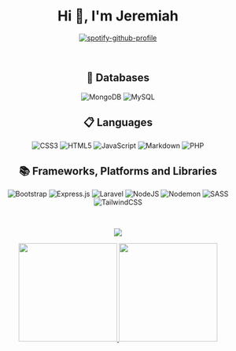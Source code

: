 <h1 align="center">Hi 👋, I'm Jeremiah</h1>

<div align="center">

[![spotify-github-profile](https://spotify-github-profile.vercel.app/api/view?uid=twizle2&cover_image=true&theme=novatorem&show_offline=false&background_color=121212&interchange=true&bar_color=53b14f&bar_color_cover=false)](https://github.com/kittinan/spotify-github-profile)

</div>

&nbsp;
&nbsp;
&nbsp;
&nbsp;


<h2 align="center">💾 Databases</h2>

<div align="center">

![MongoDB](https://img.shields.io/badge/MongoDB-%234ea94b.svg?style=for-the-badge&logo=mongodb&logoColor=white)
![MySQL](https://img.shields.io/badge/mysql-%2300f.svg?style=for-the-badge&logo=mysql&logoColor=white)

</div>

<h2 align="center">📋 Languages</h2>

<div align="center">

![CSS3](https://img.shields.io/badge/css3-%231572B6.svg?style=for-the-badge&logo=css3&logoColor=white)
![HTML5](https://img.shields.io/badge/html5-%23E34F26.svg?style=for-the-badge&logo=html5&logoColor=white)
![JavaScript](https://img.shields.io/badge/javascript-%23323330.svg?style=for-the-badge&logo=javascript&logoColor=%23F7DF1E)
![Markdown](https://img.shields.io/badge/markdown-%23000000.svg?style=for-the-badge&logo=markdown&logoColor=white)
![PHP](https://img.shields.io/badge/php-%23777BB4.svg?style=for-the-badge&logo=php&logoColor=white)

</div>

<h2 align="center">📚 Frameworks, Platforms and Libraries</h2>

<div align="center">
  
![Bootstrap](https://img.shields.io/badge/bootstrap-%238511FA.svg?style=for-the-badge&logo=bootstrap&logoColor=white)
![Express.js](https://img.shields.io/badge/express.js-%23404d59.svg?style=for-the-badge&logo=express&logoColor=%2361DAFB)
![Laravel](https://img.shields.io/badge/laravel-%23FF2D20.svg?style=for-the-badge&logo=laravel&logoColor=white)
![NodeJS](https://img.shields.io/badge/node.js-6DA55F?style=for-the-badge&logo=node.js&logoColor=white)
![Nodemon](https://img.shields.io/badge/NODEMON-%23323330.svg?style=for-the-badge&logo=nodemon&logoColor=%BBDEAD)
![SASS](https://img.shields.io/badge/SASS-hotpink.svg?style=for-the-badge&logo=SASS&logoColor=white)
![TailwindCSS](https://img.shields.io/badge/tailwindcss-%2338B2AC.svg?style=for-the-badge&logo=tailwind-css&logoColor=white)

</div>

&nbsp;
&nbsp;
&nbsp;
&nbsp;


<p align="center">
  <a href="https://github.com/pbandjib/github-profile-trophy">
    <img src="https://github-profile-trophy-sigma-three.vercel.app/?username=pbandjib&theme=radical&row=1&column=7" />
  </a>
</p>

<p align="center">
  <a href="https://github.com/pbandjib/github-readme-stats">
    <img height="200" src="https://github-readme-stats-lcj4.vercel.app/api?username=pbandjib&show_icons=true&theme=radical" />
  </a>
  <a href="https://github.com/pbandjib/github-readme-stats">
    <img height="200" src="https://github-readme-stats-lcj4.vercel.app/api/top-langs/?username=pbandjib&layout=donut&theme=radical" />
  </a>
</p>
